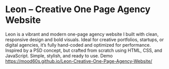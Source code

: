 # Leon – Creative One Page Agency Website
Leon is a vibrant and modern one-page agency website I built with clean, responsive design and bold visuals. Ideal for creative portfolios, startups, or digital agencies, it’s fully hand-coded and optimized for performance. Inspired by a PSD concept, but crafted from scratch using HTML, CSS, and JavaScript. Simple, stylish, and ready to use.
Demo https://mood60s.github.io/Leon-Creative-One-Page-Agency-Website/
